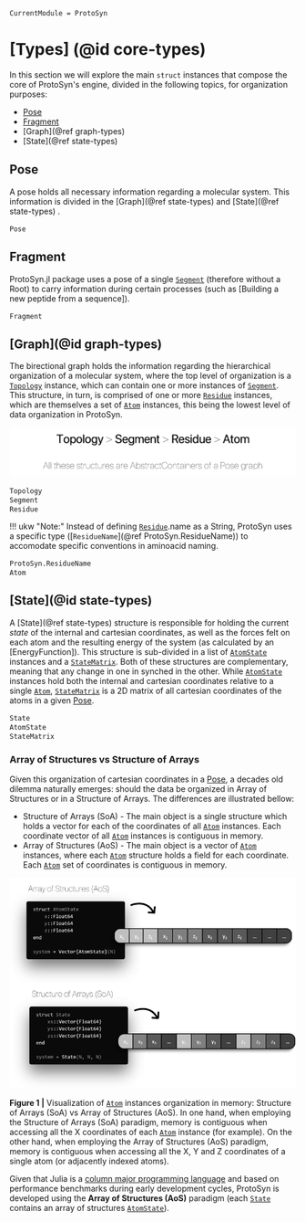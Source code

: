```@meta
CurrentModule = ProtoSyn
```

# [Types] (@id core-types)

In this section we will explore the main `struct` instances that compose the core of ProtoSyn's engine, divided in the following topics, for organization purposes:

+ [Pose](@ref)
+ [Fragment](@ref)
+ [Graph](@ref graph-types)
+ [State](@ref state-types)

## Pose

A pose holds all necessary information regarding a molecular system. This information is divided in the [Graph](@ref state-types) and [State](@ref state-types) .
```@docs
Pose
```
## Fragment

ProtoSyn.jl package uses a pose of a single [`Segment`](@ref) (therefore without a Root) to carry information during certain processes (such as [Building a new peptide from a sequence]).
```@docs
Fragment
```

## [Graph](@id graph-types)

The birectional graph holds the information regarding the hierarchical organization of a molecular system, where the top level of organization is a [`Topology`](@ref) instance, which can contain one or more instances of [`Segment`](@ref). This structure, in turn, is comprised of one or more [`Residue`](@ref) instances, which are themselves a set of [`Atom`](@ref) instances, this being the lowest level of data organization in ProtoSyn.

![ProtoSyn graph](../../assets/ProtoSyn-graph1.png)

```@docs
Topology
Segment
Residue
```

!!! ukw "Note:"
    Instead of defining [`Residue`](@ref).name as a String, ProtoSyn uses a specific type ([`ResidueName`](@ref ProtoSyn.ResidueName)) to accomodate specific conventions in aminoacid naming.

```@docs
ProtoSyn.ResidueName
Atom
```

## [State](@id state-types)

A [State](@ref state-types) structure is responsible for holding the current _state_ of the internal and cartesian coordinates, as well as the forces felt on each atom and the resulting energy of the system (as calculated by an [EnergyFunction]). This structure is sub-divided in a list of [`AtomState`](@ref) instances and a [`StateMatrix`](@ref). Both of these structures are complementary, meaning that any change in one in synched in the other. While [`AtomState`](@ref) instances hold both the internal and cartesian coordinates relative to a single [`Atom`](@ref), [`StateMatrix`](@ref) is a 2D matrix of all cartesian coordinates of the atoms in a given [Pose](@ref).

```@docs
State
AtomState
StateMatrix
```

### Array of Structures vs Structure of Arrays

Given this organization of cartesian coordinates in a [Pose](@ref), a decades old dilemma naturally emerges: should the data be organized in Array of Structures or in a Structure of Arrays. The differences are illustrated bellow:

+ Structure of Arrays (SoA) - The main object is a single structure which holds a vector for each of the coordinates of all [`Atom`](@ref) instances. Each coordinate vector of all [`Atom`](@ref) instances is contiguous in memory.
+ Array of Structures (AoS) - The main object is a vector of [`Atom`](@ref) instances, where each [`Atom`](@ref) structure holds a field for each coordinate. Each [`Atom`](@ref) set of coordinates is contiguous in memory.

![ProtoSyn Energy Function](../../assets/ProtoSyn-aos-vs-soa.png)

**Figure 1 |** Visualization of [`Atom`](@ref) instances organization in memory: Structure of Arrays (SoA) vs Array of Structures (AoS). In one hand, when employing the Structure of Arrays (SoA) paradigm, memory is contiguous when accessing all the X coordinates of each [`Atom`](@ref) instance (for example). On the other hand, when employing the Array of Structures (AoS) paradigm, memory is contiguous when accessing all the X, Y and Z coordinates of a single atom (or adjacently indexed atoms).

Given that Julia is a [column major programming language](https://docs.julialang.org/en/v1/manual/performance-tips/#man-performance-column-major) and based on performance benchmarks during early development cycles, ProtoSyn is developed using the **Array of Structures (AoS)** paradigm (each [`State`](@ref) contains an array of structures [`AtomState`](@ref)).
